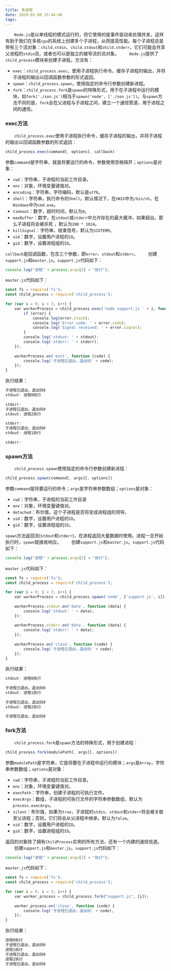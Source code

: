 ```yaml
---
title: 多进程
date: 2019-02-08 15:44:46
tags:
---
```

&emsp;&emsp;`Node.js`是以单线程的模式运行的，但它使用的是事件驱动来处理并发，这样有助于我们在多核`cpu`的系统上创建多个子进程，从而提高性能。每个子进程总是带有三个流对象：`child.stdin`、`child.stdout`和`child.stderr`，它们可能会共享父进程的`stdio`流，或者也可以是独立的被导流的流对象。
&emsp;&emsp;`Node.js`提供了`child_process`模块来创建子进程，方法有：

- `exec`：`child_process.exec`，使用子进程执行命令，缓存子进程的输出，并将子进程的输出以回调函数参数的形式返回。
- `spawn`：`child_process.spawn`，使用指定的命令行参数创建新进程。
- `fork`：`child_process.fork`是`spawn`的特殊形式，用于在子进程中运行的模块，如`fork('./son.js')`相当于`spawn('node', ['./son.js'])`。与`spawn`方法不同的是，`fork`会在父进程与子进程之间，建立一个通信管道，用于进程之间的通信。

### exec方法

&emsp;&emsp;`child_process.exec`使用子进程执行命令，缓存子进程的输出，并将子进程的输出以回调函数参数的形式返回：

``` javascript
child_process.exec(command[, options], callback)
```

参数`command`是字符串，就是将要运行的命令，参数使用空格隔开；`options`是对象：

- `cwd`：字符串，子进程的当前工作目录。
- `env`：对象，环境变量键值对。
- `encoding`：字符串，字符编码，默认是`utf8`。
- `shell`：字符串，执行命令的`Shell`。默认情况下，在`UNIX`中为`/bin/sh`，在`Windows`中为`cmd.exe`。
- `timeout`：数字，超时时间，默认为`0`。
- `maxBuffer`：数字，在`stdout`或`stderr`中允许存在的最大缓冲，如果超出，那么子进程将会被杀死 ，默认为`200 * 1024`。
- `killSignal`：字符串，结束信号，默认为`SIGTERM`。
- `uid`：数字，设置用户进程的`ID`。
- `gid`：数字，设置进程组的`ID`。

`callback`是回调函数，包含三个参数，即`error`、`stdout`和`stderr`。
&emsp;&emsp;创建`support.js`和`master.js`。`support.js`代码如下：

``` javascript
console.log("进程" + process.argv[2] + "执行");
```

`master.js`代码如下：

``` javascript
const fs = require('fs');
const child_process = require('child_process');
​
for (var i = 0; i < 3; i++) {
    var workerProcess = child_process.exec('node support.js ' + i, function (error, stdout, stderr) {
        if (error) {
            console.log(error.stack);
            console.log('Error code: ' + error.code);
            console.log('Signal received: ' + error.signal);
        }
        console.log('stdout: ' + stdout);
        console.log('stderr: ' + stderr);
    });
​
    workerProcess.on('exit', function (code) {
        console.log('子进程已退出，退出码' + code);
    });
}
```

执行结果：

``` javascript
子进程已退出，退出码0
stdout: 进程0执行
​
stderr:
子进程已退出，退出码0
stdout: 进程2执行
​
stderr:
子进程已退出，退出码0
stdout: 进程1执行
​
stderr:
```

### spawn方法

&emsp;&emsp;`child_process.spawn`使用指定的命令行参数创建新进程：

``` javascript
child_process.spawn(command[, args][, options])
```

参数`command`是将要运行的命令；`args`是字符串参数数组；`options`是对象：

- `cwd`：字符串，子进程的当前工作目录
- `env`：对象，环境变量键值对。
- `detached`：布尔值，这个子进程是否将变成进程组的领导。
- `uid`：数字，设置用户进程的`ID`。
- `gid`：数字，设置进程组的`ID`。

`spawn`方法返回流(`stdout`和`stderr`)，在进程返回大量数据时使用。进程一旦开始执行时，`spawn`就接收响应。
&emsp;&emsp;创建`support.js`和`master.js`。`support.js`代码如下：

``` javascript
console.log("进程" + process.argv[2] + "执行");
```

`master.js`代码如下：

``` javascript
const fs = require('fs');
const child_process = require('child_process');
​
for (var i = 0; i < 3; i++) {
    var workerProcess = child_process.spawn('node', ['support.js', i]);
​
    workerProcess.stdout.on('data', function (data) {
        console.log('stdout: ' + data);
    });
​
    workerProcess.stderr.on('data', function (data) {
        console.log('stderr: ' + data);
    });
​
    workerProcess.on('close', function (code) {
        console.log('子进程已退出，退出码' + code);
    });
}
```

执行结果：

``` javascript
stdout: 进程0执行
​
子进程已退出，退出码0
stdout: 进程1执行
​
子进程已退出，退出码0
stdout: 进程2执行
​
子进程已退出，退出码0
```

### fork方法

&emsp;&emsp;`child_process.fork`是`spawn`方法的特殊形式，用于创建进程：

``` javascript
child_process.fork(modulePath[, args][, options])
```

参数`modulePath`是字符串，它是将要在子进程中运行的模块；`args`是`Array`，字符串参数数组；`options`是对象：

- `cwd`：字符串，子进程的当前工作目录。
- `env`：对象，环境变量键值对。
- `execPath`：字符串，创建子进程的可执行文件。
- `execArgv`：数组，子进程的可执行文件的字符串参数数组，默认为`process.execArgv`。
- `silent`：布尔值，如果为`true`，子进程的`stdin`、`stdout`和`stderr`将会被关联至父进程；否则，它们将会从父进程中继承，默认为`false`。
- `uid`：数字，设置用户进程的`ID`。
- `gid`：数字，设置进程组的`ID`。

返回的对象除了拥有`ChildProcess`实例的所有方法，还有一个内建的通信信道。
&emsp;&emsp;创建`support.js`和`master.js`。`support.js`代码如下：

``` javascript
console.log("进程" + process.argv[2] + "执行");
```

`master.js`代码如下：

``` javascript
const fs = require('fs');
const child_process = require('child_process');
​
for (var i = 0; i < 3; i++) {
    var worker_process = child_process.fork("support.js", [i]);
​
    worker_process.on('close', function (code) {
        console.log('子进程已退出，退出码' + code);
    });
}
```

执行结果：

``` javascript
进程0执行
子进程已退出，退出码0
进程1执行
子进程已退出，退出码0
进程2执行
子进程已退出，退出码0
```
